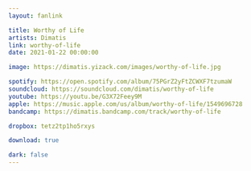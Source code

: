 ```yaml
---
layout: fanlink

title: Worthy of Life
artists: Dimatis
link: worthy-of-life
date: 2021-01-22 00:00:00

image: https://dimatis.yizack.com/images/worthy-of-life.jpg

spotify: https://open.spotify.com/album/75PGrZ2yFtZCWXF7tzumaW
soundcloud: https://soundcloud.com/dimatis/worthy-of-life
youtube: https://youtu.be/G3X72Feey9M
apple: https://music.apple.com/us/album/worthy-of-life/1549696728
bandcamp: https://dimatis.bandcamp.com/track/worthy-of-life

dropbox: tetz2tp1ho5rxys

download: true

dark: false
---
```

